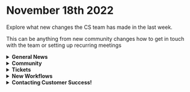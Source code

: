 # November 18th 2022

Explore what new changes the CS team has made in the last week.

This can be anything from new community changes how to get in touch with the team or setting up recurring meetings

<details>

<summary><strong>General News</strong></summary>

* Kaseya BMS actions are now fully built out into the New User Onboarding and other workflows!

</details>

<details>

<summary><strong>Community</strong></summary>

* Welcome to Ryan, our new Customer Success member who will be specialising in Onboarding new clients! Go say Hello!

</details>

<details>

<summary><strong>Tickets</strong></summary>

* With the ROC now using Halo for their ticketing system, this is when you should find a ticket created for you!
  * [ ] A discussion with a ROC engineer that doesn't result in a fix on first discussion
  * [ ] If you have a call to troubleshoot, create workflows or other ROC work
  * [ ] For all onboarding or expansion work
  * [ ] If a call results in a new workflow idea or request

If you'd like to manually create a ticket yourself, review the "Rewst Support" section at the botom of this page

</details>

<details>

<summary><strong>New Workflows</strong></summary>

* Some documentation pieces around logging M365 Shared Mailboes, Groups and Users and linking them to flexible assets within ITG
* The new BYOD features are built into our Option Generators. Get in touch if you want to start caching data in a database for quicker data retrieval!

If you'd like to see these in action, review the latest Open Mic recording here

</details>

<details>

<summary><strong>Contacting Customer Success!</strong></summary>

* Contact [Jesse directly](mailto:JHildebrand@rewst.io)
* Ask for assistance in #the-kewp in Slack!
* Ask for assistance in Discord

Reasons why you might want CS?

* [ ] You'd like an update on your ticket
* [ ] You'd like to set up a recurring meeting for your company
* [ ] You're stuck setting up an integration, org variable, trigger, action or any other part of Rewst and have already asked in the-kewp
* [ ] You're running a workflow and it failed or you have an error and you have already asked the-kewp
* [ ] You're building something cool and don't know what to do next!
* [ ] You have an idea for a new workflow you'd like to build
* [ ] You think you've found a bug in Rewst
* [ ] You'd just like a nice chat with a friendly(ish) Canadian
* [ ] You found something that you want to improve with Documentation

</details>

